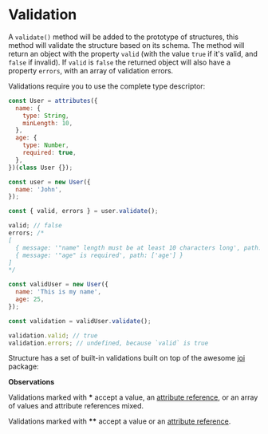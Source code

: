 # Validation

A `validate()` method will be added to the prototype of structures, this method will validate the structure based on its schema. The method will return an object with the property `valid` (with the value `true` if it's valid, and `false` if invalid). If `valid` is `false` the returned object will also have a property `errors`, with an array of validation errors.

Validations require you to use the complete type descriptor:

```javascript
const User = attributes({
  name: {
    type: String,
    minLength: 10,
  },
  age: {
    type: Number,
    required: true,
  },
})(class User {});

const user = new User({
  name: 'John',
});

const { valid, errors } = user.validate();

valid; // false
errors; /*
[
  { message: '"name" length must be at least 10 characters long', path: ['name'] },
  { message: '"age" is required', path: ['age'] }
]
*/

const validUser = new User({
  name: 'This is my name',
  age: 25,
});

const validation = validUser.validate();

validation.valid; // true
validation.errors; // undefined, because `valid` is true
```

Structure has a set of built-in validations built on top of the awesome [joi](https://www.npmjs.com/package/@hapi/joi) package:

**Observations**

Validations marked with **\*** accept a value, an [attribute reference](attribute-reference.md), or an array of values and attribute references mixed.

Validations marked with **\*\*** accept a value or an [attribute reference](attribute-reference.md).
